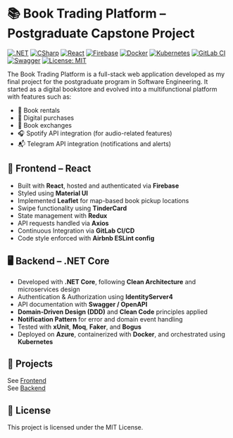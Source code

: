 # 📚 Book Trading Platform – Postgraduate Capstone Project

[![.NET](https://img.shields.io/badge/.NET-512BD4?logo=dotnet&logoColor=white)](#)
[![CSharp](https://img.shields.io/badge/C%23-%23239120.svg?logo=c-sharp&logoColor=white)](#)
[![React](https://img.shields.io/badge/React-%2320232a.svg?logo=react&logoColor=%2361DAFB)](#)
[![Firebase](https://img.shields.io/badge/Firebase-ffca28?logo=firebase&logoColor=black)](#)
[![Docker](https://img.shields.io/badge/Docker-2496ED?logo=docker&logoColor=white)](#)
[![Kubernetes](https://img.shields.io/badge/Kubernetes-326CE5?logo=kubernetes&logoColor=white)](#)
[![GitLab CI](https://img.shields.io/badge/GitLab%20CI-FC6D26?logo=gitlab&logoColor=white)](#)
[![Swagger](https://img.shields.io/badge/Swagger-85EA2D?logo=swagger&logoColor=black)](#)
[![License: MIT](https://img.shields.io/badge/License-MIT-%23333?style=for-the-badge&logo=license&logoColor=white)](#)

The Book Trading Platform is a full-stack web application developed as my final project for the postgraduate program in Software Engineering. It started as a digital bookstore and evolved into a multifunctional platform with features such as:

- 📖 Book rentals  
- 🛒 Digital purchases  
- 🔁 Book exchanges  
- 🎧 Spotify API integration (for audio-related features)  
- 📬 Telegram API integration (notifications and alerts)

## 🔧 Frontend – React

- Built with **React**, hosted and authenticated via **Firebase**
- Styled using **Material UI**
- Implemented **Leaflet** for map-based book pickup locations
- Swipe functionality using **TinderCard**
- State management with **Redux**
- API requests handled via **Axios**
- Continuous Integration via **GitLab CI/CD**
- Code style enforced with **Airbnb ESLint config**

## 🖥️ Backend – .NET Core

- Developed with **.NET Core**, following **Clean Architecture** and microservices design
- Authentication & Authorization using **IdentityServer4**
- API documentation with **Swagger / OpenAPI**
- **Domain-Driven Design (DDD)** and **Clean Code** principles applied
- **Notification Pattern** for error and domain event handling
- Tested with **xUnit**, **Moq**, **Faker**, and **Bogus**
- Deployed on **Azure**, containerized with **Docker**, and orchestrated using **Kubernetes**

## 📁 Projects

See [Frontend](/deliverybook-back/README.md)  
See [Backend](/mvp-app-entrega/README.md)

## 📜 License

This project is licensed under the MIT License.
